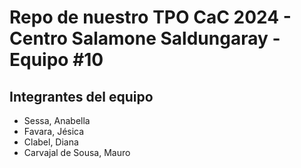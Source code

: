 # Repo de nuestro TPO CaC 2024 - Centro Salamone Saldungaray - Equipo #10

## Integrantes del equipo

- Sessa, Anabella
- Favara, Jésica
- Clabel, Diana
- Carvajal de Sousa, Mauro
